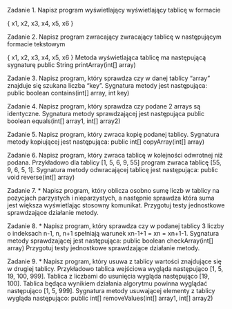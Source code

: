 Zadanie 1. Napisz program wyświetlający wyświetlający tablicę w formacie

{ x1, x2, x3, x4, x5, x6 }

Zadanie 2. Napisz program zwracający zwracający tablicę w następującym formacie tekstowym

{ x1, x2, x3, x4, x5, x6 }
Metoda wyświetlająca tablicę ma następującą sygnaturę
public String printArray(int[] array)

Zadanie 3. Napisz program, który sprawdza czy w danej tablicy “array” znajduje się szukana
liczba “key”. Sygnatura metody jest następująca:
public boolean contains(int[] array, int key)

Zadanie 4. Napisz program, który sprawdza czy podane 2 arrays są identyczne. Sygnatura
metody sprawdzającej jest następująca
public boolean equals(int[] array1, int[] array2)

Zadanie 5. Napisz program, który zwraca kopię podanej tablicy. Sygnatura metody kopiującej
jest następująca:
public int[] copyArray(int[] array)

Zadanie 6. Napisz program, który zwraca tablicę w kolejności odwrotnej niż podana.
Przykładowo dla tablicy [1, 5, 6, 9, 55] program zwraca tablicę [55, 9, 6, 5, 1].
Sygnatura metody odwracającej tablicę jest następująca:
public void reverse(int[] array)

Zadanie 7. * Napisz program, który oblicza osobno sumę liczb w tablicy na pozycjach parzystych
i nieparzystych, a następnie sprawdza która suma jest większa wyświetlając
stosowny komunikat. Przygotuj testy jednostkowe sprawdzające działanie metody.

Zadanie 8. * Napisz program, który sprawdza czy w podanej tablicy 3 liczby o indeksach n-1, n,
n+1 spełniają warunek xn-1+1 = xn = xn+1-1. Sygnatura metody sprawdzającej jest
następująca:
public boolean checkArray(int[] array)
Przygotuj testy jednostkowe sprawdzające działanie metody.

Zadanie 9. * Napisz program, który usuwa z tablicy wartości znajdujące się w drugiej tablicy.
Przykładowo tablica wejściowa wygląda następująco [1, 5, 19, 100, 999]. Tablica z
liczbami do usunięcia wygląda następująco [19, 100]. Tablica będąca wynikiem
działania algorytmu powinna wyglądać następująco [1, 5, 999]. Sygnatura metody
usuwającej elementy z tablicy wygląda następująco:
public int[] removeValues(int[] array1, int[] array2)